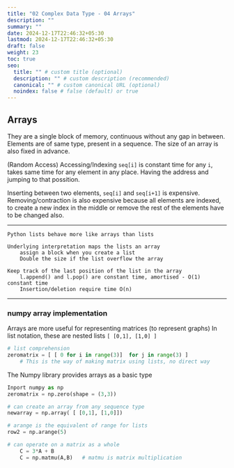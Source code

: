 ```yaml
---
title: "02 Complex Data Type - 04 Arrays"
description: ""
summary: ""
date: 2024-12-17T22:46:32+05:30
lastmod: 2024-12-17T22:46:32+05:30
draft: false
weight: 23
toc: true
seo:
  title: "" # custom title (optional)
  description: "" # custom description (recommended)
  canonical: "" # custom canonical URL (optional)
  noindex: false # false (default) or true
---
```



## Arrays

They are a single block of memory, continuous without any gap in between.
Elements are of same type, present in a sequence.
The size of an array is also fixed in advance.

(Random Access) Accessing/Indexing `seq[i]` is constant time for any `i`,
takes same time for any element in any place.
Having the address and jumping to that possition.

Inserting between two elements, `seq[i]` and `seq[i+1]` is expensive.
Removing/contraction is also expensive because all elements are indexed, 
to create a new index in the middle or remove the rest of the elements have to be changed also.


___


```
Python lists behave more like arrays than lists

Underlying interpretation maps the lists an array
	assign a block when you create a list
	Double the size if the list overflow the array

Keep track of the last position of the list in the array
	l.append() and l.pop() are constant time, amortised - O(1)  constant time
	Insertion/deletion require time O(n)
```


___

### numpy array implementation

Arrays are more useful for representing matrices (to represent graphs)
In list notation, these are nested lists  `[ [0,1], [1,0] ]`
```python
# list comprehension
zeromatrix = [ [ 0 for i in range(3)]  for j in range(3) ]
	# This is the way of making matrix using lists, no direct way
```

The Numpy library provides arrays as a basic type
```python
Inport numpy as np
zeromatrix = np.zero(shape = (3,3))

# can create an array from any sequence type
newarray = np.array( [ [0,1], [1,0]])

# arange is the equivalent of range for lists
row2 = np.arange(5)

# can operate on a matrix as a whole
	C = 3*A + B
	C = np.matmu(A,B)   # matmu is matrix multiplication
 ```
